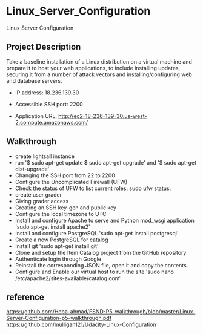 # Linux_Server_Configuration
Linux Server Configuration

## Project Description
Take a baseline installation of a Linux distribution on a virtual machine and prepare it to host your web applications, to include installing updates, securing it from a number of attack vectors and installing/configuring web and database servers. 

- IP address: 18.236.139.30

- Accessible SSH port: 2200 

- Application URL: http://ec2-18-236-139-30.us-west-2.compute.amazonaws.com/

## Walkthrough

- create lightsail instance 
- run '$ sudo apt-get update $ sudo apt-get upgrade' and '$ sudo apt-get dist-upgrade' 
- Changing the SSH port from 22 to 2200 
- Configure the Uncomplicated Firewall (UFW) 
- Check the status of UFW to list current roles: sudo ufw status. 
- create user grader 
- Giving grader access 
- Creating an SSH key-gen and public key 
- Configure the local timezone to UTC 
- Install and configure Apache to serve and Python mod_wsgi application 'sudo apt-get install apache2' 
- Install and configure PostgreSQL 'sudo apt-get install postgresql'
- Create a new PostgreSQL for catalog 
- Install git 'sudo apt-get install git' 
- Clone and setup the Item Catalog project from the GitHub repository 
- Authenticate login through Google 
- Reinstall the corresponding JSON file, open it and copy the contents. 
- Configure and Enable our virtual host to run the site 'sudo nano /etc/apache2/sites-available/catalog.conf'

## reference
https://github.com/Heba-ahmad/FSND-P5-walkthrough/blob/master/Linux-Server-Configuration-p5-walkthrough.pdf
https://github.com/mulligan121/Udacity-Linux-Configuration



